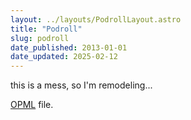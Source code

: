 ```yaml
---
layout: ../layouts/PodrollLayout.astro
title: "Podroll"
slug: podroll
date_published: 2013-01-01
date_updated: 2025-02-12
---
```


this is a mess, so I'm remodeling...

 <a href="../jesses-essential-podcasts.opml" download>OPML</a> file.
